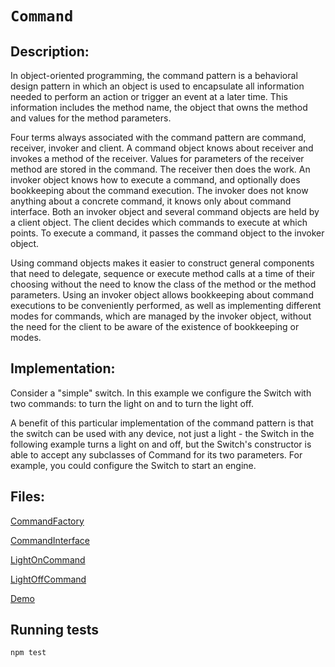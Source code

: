 `Command`
=========

Description:
------------

In object-oriented programming, the command pattern is a behavioral design pattern in which an object is used to encapsulate 
all information needed to perform an action or trigger an event at a later time. 
This information includes the method name, the object that owns the method and values for the method parameters.

Four terms always associated with the command pattern are command, receiver, invoker and client. 
A command object knows about receiver and invokes a method of the receiver. 
Values for parameters of the receiver method are stored in the command. The receiver then does the work. 
An invoker object knows how to execute a command, and optionally does bookkeeping about the command execution. 
The invoker does not know anything about a concrete command, it knows only about command interface. 
Both an invoker object and several command objects are held by a client object. 
The client decides which commands to execute at which points. To execute a command, 
it passes the command object to the invoker object.

Using command objects makes it easier to construct general components that need to delegate, sequence or execute method calls at a time of their choosing without the need to know the class of the method or the method parameters. Using an invoker object allows bookkeeping about command executions to be conveniently performed, as well as implementing different modes for commands, which are managed by the invoker object, without the need for the client to be aware of the existence of bookkeeping or modes.

Implementation:
---------------

Consider a "simple" switch. In this example we configure the Switch with two commands: to turn the light on and to turn the light off.

A benefit of this particular implementation of the command pattern is that the switch can be used with any device, not just a light - the Switch in the following example turns a light on and off, but the Switch's constructor is able to accept any subclasses of Command for its two parameters. For example, you could configure the Switch to start an engine.

Files:
------

[CommandFactory](CommandFactory.ts)

[CommandInterface](CommandInterface.ts)

[LightOnCommand](LightOnCommand.ts)

[LightOffCommand](LightOffCommand.ts)

[Demo](CommandPatternDemo.spec.ts)

## Running tests

```bash
npm test
```